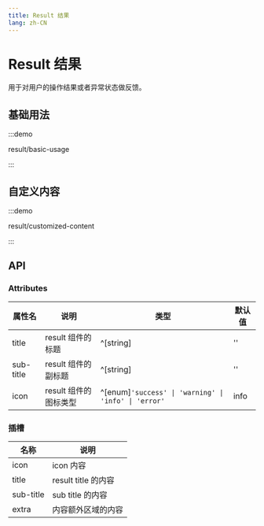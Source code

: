 ```yaml
---
title: Result 结果
lang: zh-CN
---
```


# Result 结果

用于对用户的操作结果或者异常状态做反馈。

## 基础用法

:::demo

result/basic-usage

:::

## 自定义内容

:::demo

result/customized-content

:::

## API

### Attributes

| 属性名    | 说明                  | 类型                                                 | 默认值 |
| --------- | --------------------- | ---------------------------------------------------- | ------ |
| title     | result 组件的标题     | ^[string]                                            | ''     |
| sub-title | result 组件的副标题   | ^[string]                                            | ''     |
| icon      | result 组件的图标类型 | ^[enum]`'success' \| 'warning' \| 'info' \| 'error'` | info   |

### 插槽

| 名称      | 说明                |
| --------- | ------------------- |
| icon      | icon 内容           |
| title     | result title 的内容 |
| sub-title | sub title 的内容    |
| extra     | 内容额外区域的内容  |
